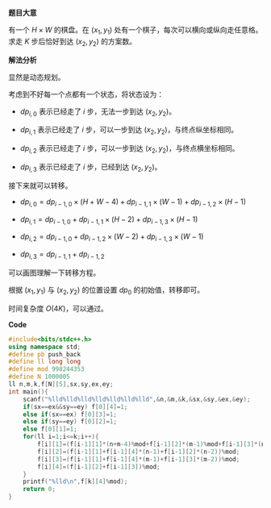 **题目大意**

有一个 $H\times W$ 的棋盘。在 $(x_1,y_1)$ 处有一个棋子，每次可以横向或纵向走任意格。求走 $K$ 步后恰好到达 $(x_2,y_2)$ 的方案数。

**解法分析**

显然是动态规划。

考虑到不好每一个点都有一个状态，将状态设为：

* $dp_{i,0}$ 表示已经走了 $i$ 步，无法一步到达 $(x_2,y_2)$。

* $dp_{i,1}$ 表示已经走了 $i$ 步，可以一步到达 $(x_2,y_2)$，与终点纵坐标相同。

* $dp_{i,2}$ 表示已经走了 $i$ 步，可以一步到达 $(x_2,y_2)$，与终点横坐标相同。

* $dp_{i,3}$ 表示已经走了 $i$ 步，已经到达 $(x_2,y_2)$。

接下来就可以转移。

* $dp_{i,0}=dp_{i-1,0}\times (H+W-4)+dp_{i-1,1}\times (W-1)+dp_{i-1,2}\times (H-1)$

* $dp_{i,1}=dp_{i-1,0}+dp_{i-1,1}\times(H-2)+dp_{i-1,3}\times (H-1)$

* $dp_{i,2}=dp_{i-1,0}+dp_{i-1,2}\times(W-2)+dp_{i-1,3}\times (W-1)$

* $dp_{i,3}=dp_{i-1,1}+dp_{i-1,2}$

可以画图理解一下转移方程。

根据 $(x_1,y_1)$ 与 $(x_2,y_2)$ 的位置设置 $dp_0$ 的初始值，转移即可。

时间复杂度 $O(4K)$，可以通过。

**Code**

```cpp
#include<bits/stdc++.h>
using namespace std;
#define pb push_back
#define ll long long
#define mod 998244353
#define N 1000005
ll n,m,k,f[N][5],sx,sy,ex,ey;
int main(){
	scanf("%lld%lld%lld%lld%lld%lld%lld",&n,&m,&k,&sx,&sy,&ex,&ey);
	if(sx==ex&&sy==ey) f[0][4]=1;
	else if(sx==ex) f[0][3]=1;
	else if(sy==ey) f[0][2]=1;
	else f[0][1]=1;
	for(ll i=1;i<=k;i++){
		f[i][1]=(f[i-1][1]*(n+m-4)%mod+f[i-1][2]*(m-1)%mod+f[i-1][3]*(n-1)%mod)%mod;
		f[i][2]=(f[i-1][1]+f[i-1][4]*(n-1)+f[i-1][2]*(n-2))%mod;
		f[i][3]=(f[i-1][1]+f[i-1][4]*(m-1)+f[i-1][3]*(m-2))%mod;
		f[i][4]=(f[i-1][2]+f[i-1][3])%mod;
	}
	printf("%lld\n",f[k][4]%mod);
	return 0;
}
```